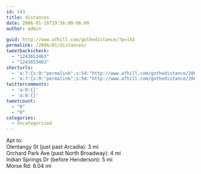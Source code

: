 ```yaml
---
id: 143
title: distances
date: 2006-01-16T19:56:00-06:00
author: admin
  
guid: http://www.afhill.com/gothedistance/?p=143
permalink: /2006/01/distances/
tweetbackscheck:
  - "1243653463"
  - "1243653463"
shorturls:
  - 'a:7:{s:9:"permalink";s:54:"http://www.afhill.com/gothedistance/2006/01/distances/";s:7:"tinyurl";s:25:"http://tinyurl.com/aas6hh";s:4:"isgd";s:17:"http://is.gd/h9BH";s:5:"bitly";s:19:"http://bit.ly/18jAJ";s:5:"snipr";s:22:"http://snipr.com/aoy2r";s:5:"snurl";s:22:"http://snurl.com/aoy2r";s:7:"snipurl";s:24:"http://snipurl.com/aoy2r";}'
  - 'a:7:{s:9:"permalink";s:54:"http://www.afhill.com/gothedistance/2006/01/distances/";s:7:"tinyurl";s:25:"http://tinyurl.com/aas6hh";s:4:"isgd";s:17:"http://is.gd/h9BH";s:5:"bitly";s:19:"http://bit.ly/18jAJ";s:5:"snipr";s:22:"http://snipr.com/aoy2r";s:5:"snurl";s:22:"http://snurl.com/aoy2r";s:7:"snipurl";s:24:"http://snipurl.com/aoy2r";}'
twittercomments:
  - 'a:0:{}'
  - 'a:0:{}'
tweetcount:
  - "0"
  - "0"
categories:
  - Uncategorized
---
```

Apt to:  
Olentangy St (just past Arcadia): 3 mi  
Orchard Park Ave (past North Broadway): 4 mi  
Indian Springs Dr (before Henderson): 5 mi  
Morse Rd: 6.04 mi
